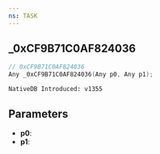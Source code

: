 ```yaml
---
ns: TASK
---
```

## _0xCF9B71C0AF824036

```c
// 0xCF9B71C0AF824036
Any _0xCF9B71C0AF824036(Any p0, Any p1);
```

```
NativeDB Introduced: v1355
```

## Parameters
* **p0**:
* **p1**:
